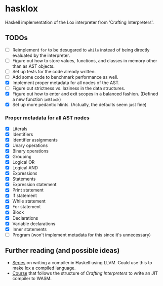 # hasklox
Haskell implementation of the Lox interpreter from 'Crafting Interpreters'.

## TODOs

- [ ] Reimplement `for` to be desugared to `while` instead of being directly evaluated by the interpreter.
- [ ] Figure out how to store values, functions, and classes in memory other than as AST objects.
- [ ] Set up tests for the code already written.
- [ ] Add some code to benchmark performance as well.
- [x] Implement proper metadata for all nodes of the AST.
- [ ] Figure out strictness vs. laziness in the data structures.
- [x] Figure out how to enter and exit scopes in a balanced fashion. (Defined a new function `inBlock`)
- [x] Set up more pedantic hlints. (Actually, the defaults seem just fine)

### Proper metadata for all AST nodes
- [x] Literals
- [x] Identifiers
- [x] Identifier assignments
- [x] Unary operations
- [x] Binary operations
- [x] Grouping
- [x] Logical OR
- [x] Logical AND
- [x] Expressions
- [x] Statements
- [x] Expression statement
- [x] Print statement
- [x] If statement
- [x] While statement
- [x] For statement
- [x] Block
- [x] Declarations
- [x] Variable declarations
- [x] Inner statements
- [ ] Program (won't implement metadata for this since it's unnecessary)

## Further reading (and possible ideas)

- [Series](https://blog.josephmorag.com/posts/mcc2/) on writing a compiler in Haskell using LLVM. Could use this to make lox a compiled language.
- [Course](https://www.cs.cmu.edu/~btitzer/cs17-670/fall2022/) that follows the structure of _Crafting Interpreters_ to write an JIT compiler to WASM.
